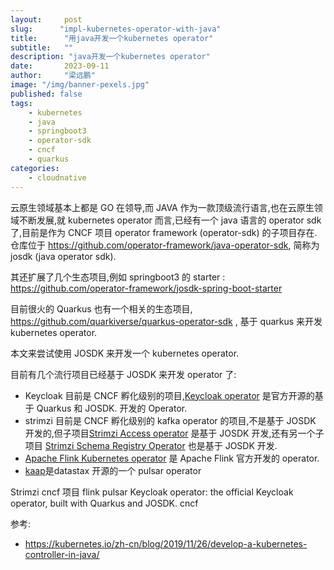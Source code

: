 ```yaml
---
layout:     post 
slug:      "impl-kubernetes-operator-with-java"
title:      "用java开发一个kubernetes operator"
subtitle:   ""
description: "java开发一个kubernetes operator"  
date:       2023-09-11
author:     "梁远鹏"
image: "/img/banner-pexels.jpg"
published: false
tags: 
    - kubernetes
    - java
    - springboot3
    - operator-sdk
    - cncf
    - quarkus
categories: 
    - cloudnative
---
```




云原生领域基本上都是 GO 在领导,而 JAVA 作为一款顶级流行语言,也在云原生领域不断发展,就 kubernetes operator 而言,已经有一个 java 语言的 operator sdk 了,目前是作为 CNCF 项目 operator framework (operator-sdk) 的子项目存在. 仓库位于 https://github.com/operator-framework/java-operator-sdk, 简称为 josdk (java operator sdk).

其还扩展了几个生态项目,例如 springboot3 的 starter : https://github.com/operator-framework/josdk-spring-boot-starter

目前很火的 Quarkus 也有一个相关的生态项目, https://github.com/quarkiverse/quarkus-operator-sdk  , 基于 quarkus 来开发 kubernetes operator.

本文来尝试使用 JOSDK 来开发一个 kubernetes operator.


目前有几个流行项目已经基于 JOSDK 来开发 operator 了:

- Keycloak 目前是 CNCF 孵化级别的项目,[Keycloak operator](https://github.com/keycloak/keycloak/tree/main/operator) 是官方开源的基于 Quarkus 和 JOSDK. 开发的 Operator.
- strimzi 目前是 CNCF 孵化级别的 kafka operator 的项目,不是基于 JOSDK 开发的,但子项目[Strimzi Access operator](https://github.com/strimzi/kafka-access-operator) 是基于 JOSDK 开发,还有另一个子项目 [Strimzi Schema Registry Operator](https://github.com/shangyuantech/strimzi-registry-ksql-operator) 也是基于 JOSDK 开发.
- [Apache Flink Kubernetes operator](https://github.com/apache/flink-kubernetes-operator) 是 Apache Flink 官方开发的 operator.
- [kaap](https://github.com/datastax/kaap)是datastax 开源的一个 pulsar operator


Strimzi   cncf 项目
flink 
pulsar
Keycloak operator: the official Keycloak operator, built with Quarkus and JOSDK.   cncf


参考:
- https://kubernetes.io/zh-cn/blog/2019/11/26/develop-a-kubernetes-controller-in-java/
